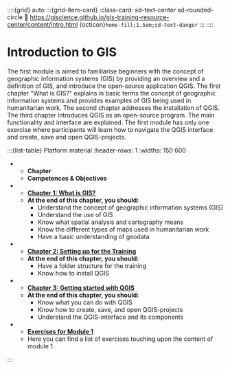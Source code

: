 
::::{grid} auto
:::{grid-item-card}
:class-card: sd-text-center sd-rounded-circle
:link: https://giscience.github.io/gis-training-resource-center/content/intro.html 
{octicon}`home-fill;1.5em;sd-text-danger`
:::
::::

# Introduction to GIS

The first module is aimed to familiarise beginners with the concept of geographic information systems (GIS) by providing an overview and a definition of GIS, and introduce the open-source application QGIS. The first chapter "What is GIS?" explains in basic terms the concept of geographic information systems and provides examples of GIS being used in humanitarian work. The second chapter addresses the installation of QGIS. The third chapter introduces QGIS as an open-source program. The main functionality and interface are explained. The first module has only one exercise where participants will learn how to navigate the QGIS interface and create, save and open QGIS-projects. 

:::{list-table} Platform material
:header-rows: 1
:widths: 150 600

*   - __Chapter__ 
    - __Competences & Objectives__
*   - __[Chapter 1: What is GIS?](/content/Module_1/en_qgis_theory.md)__
    - __At the end of this chapter, you should:__ 
        - Understand the concept of geographic information systems (GIS)
        - Understand the use of GIS
        - Know what spatial analysis and cartography means
        - Know the different types of maps used in humanitarian work
        - Have a basic understanding of geodata
*   - __[Chapter 2: Setting up for the Training](/content/Module_1/en_qgis_installation.md)__
    - __At the end of this chapter, you should:__
        - Have a folder structure for the training
        - Know how to install QGIS
*   - __[Chapter 3: Getting started with QGIS](/content/Module_1/en_qgis_start.md)__
    - __At the end of this chapter, you should:__ 
        - Know what you can do with QGIS
        - Know how to create, save, and open QGIS-projects
        - Understand the QGIS-interface and its components
*   -  __[Exercises for Module 1](/content/Module_1/en_qgis_module_1_exercises.md)__
    - Here you can find a list of exercises touching upon the content of module 1.

:::
